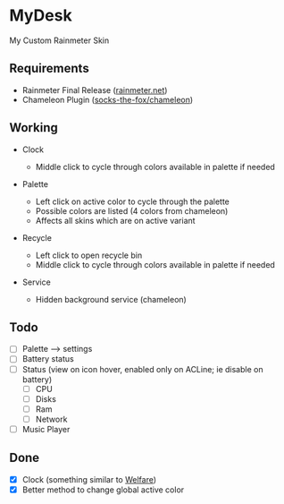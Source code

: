 # MyDesk #
My Custom Rainmeter Skin

## Requirements ##
- Rainmeter Final Release ([rainmeter.net](https://www.rainmeter.net/))
- Chameleon Plugin ([socks-the-fox/chameleon](https://github.com/socks-the-fox/chameleon))

## Working ##
- Clock
  - Middle click to cycle through colors available in palette if needed

- Palette
  - Left click on active color to cycle through the palette
  - Possible colors are listed (4 colors from chameleon)
  - Affects all skins which are on active variant

- Recycle
  - Left click to open recycle bin
  - Middle click to cycle through colors available in palette if needed

- Service
  - Hidden background service (chameleon)

## Todo ##
- [ ] Palette --> settings
- [ ] Battery status
- [ ] Status (view on icon hover, enabled only on ACLine; ie disable on battery)
  - [ ] CPU
  - [ ] Disks
  - [ ] Ram
  - [ ] Network 
- [ ] Music Player

## Done ##
- [x] Clock (something similar to [Welfare](https://www.deviantart.com/nasirivand/art/Welfare-1-3-818243965))
- [x] Better method to change global active color
